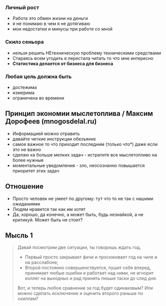 ### Личный рост
- Работа это обмен жизни на деньги
- я не понимаю в чем я не дотягиваю
- мои недостатки и минусы при работе со мной

### Скилз сеньора
- нельзя решить НЕтехническую проблему техническими средствами
- Стараясь всем угодить я перестала читать то что мне интересно
- **Статистика делается от бизнеса для бизнеса**
  
### Любая цель должна быть
- достежима
- измерима
- ограничена во времени

## Принцип экономии мыслетоплива / Максим Дорофеев (mnogosdelal.ru)
- Информацией можно отравить
- давайте четкие инструкции обезъянке
- самое важное то что приходит последним (только что*) даже если это не важно
- сделаю ка больше мелких задач - истратите все мыслетопливо на более нужные
- моментальные уведомления - зло, неосознанно повышается приоритет этих задач

## Отношение
- Просто человек не умеет по другому: тут что то не так с нашими ожиданиями
- Людям нравится так как им хотят
- Да, хорошо, да конечно, а может быть, будь незнайкой, а не критикуй. Может быть не стоит?

## Мысль 1

> Давай посмотрим две ситуации, ты говоришь ждать год,
> - Первый просто закрывает фичи и просиживает год на чиле и на расслабоне;
> - Второй постоянно совершенствуется, пушит себя вперед, принимает любые ошибки и работает над ними, не игнорит коллег на выходных и рад принять люьые таски до след дня.
> 
> Вот, и теперь любое сравнение за год будет одинаковым? Или можно сделать исключение и оценить второго раньше по скиллам?


